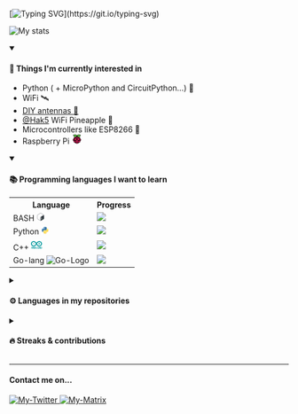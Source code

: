 [![Typing SVG](https://readme-typing-svg.herokuapp.com?font=Silkscreen&size=30&duration=3500&pause=1000&color=76C113&vCenter=true&width=435&lines=git+clone+%2FREADME.md;My+personal+README!)](https://git.io/typing-svg)

![My stats](https://github-readme-stats.vercel.app/api?username=90N45-d3v&show_icons=true&hide_border=true&bg_color=272E33&text_color=ffffff&icon_color=558911&title_color=76C113)

<details open>
<summary><h4> 🤔 Things I'm currently interested in</h4></summary>
<ul>
<li>Python ( + MicroPython and CircuitPython...) 🐍
<li>WiFi 🛰
<li><a href="https://www.makeuseof.com/10-diy-long-range-wi-fi-antennas-you-can-make-at-home/">DIY antennas 📡</a>
<li><a href="https://github.com/hak5">@Hak5</a> WiFi Pineapple 🍍
<li>Microcontrollers like ESP8266 👾
<li>Raspberry Pi <img src="https://raw.githubusercontent.com/devicons/devicon/1119b9f84c0290e0f0b38982099a2bd027a48bf1/icons/raspberrypi/raspberrypi-original.svg" alt="Berry" width="20" height="18">
</ul>
</details>

<details open>
<summary><h4> 📚 Programming languages I want to learn</h4></summary>
<table>
<tr>
<th>Language</th>
<th>Progress</th>
</tr>
<tr>
<td>BASH <img src="https://raw.githubusercontent.com/devicons/devicon/1119b9f84c0290e0f0b38982099a2bd027a48bf1/icons/bash/bash-original.svg" alt="Shell" width="15" height="15"></td>
<td><img src="https://progress-bar.dev/75"></td>
</tr>
<tr>
<td>Python <img src="https://raw.githubusercontent.com/devicons/devicon/1119b9f84c0290e0f0b38982099a2bd027a48bf1/icons/python/python-original.svg" alt="Python" width="15" height="15"></td>
<td><img src="https://progress-bar.dev/65"></td>
</tr>
<tr>
<td>C++ <img src="https://raw.githubusercontent.com/devicons/devicon/1119b9f84c0290e0f0b38982099a2bd027a48bf1/icons/arduino/arduino-original-wordmark.svg" alt="Arduino" width="20"></td>
<td><img src="https://progress-bar.dev/30"></td>
</tr>
<tr>
<td>Go-lang <img src="https://upload.wikimedia.org/wikipedia/commons/0/05/Go_Logo_Blue.svg" alt="Go-Logo" width="30"></td>
<td><img src="https://progress-bar.dev/0"></td>
</tr>
</table>
</details>

<details>
<summary><h4> ⚙️ Languages in my repositories</h4></summary>
<img src="https://github-readme-stats.vercel.app/api/top-langs/?username=90N45-d3v&layout=compact&hide_border=true&bg_color=272E33&text_color=ffffff&title_color=76C113">
</details>

<details>
<summary><h4> 🔥 Streaks & contributions</h4></summary>
<img src="http://github-readme-streak-stats.herokuapp.com?user=90N45-d3v&hide_border=true&background=272E33&stroke=558911&ring=558911&currStreakNum=76C113&currStreakLabel=76C113&sideNums=558911&fire=76C113&sideLabels=FFFFFF&dates=838383)](https://git.io/streak-stats">
</details>

---

#### Contact me on...
<a href="https://twitter.com/90N45">
<img src="https://img.shields.io/badge/Twitter-1DA1F2?style=for-the-badge&logo=twitter&logoColor=white" alt="My-Twitter">
</a>

<a href="https://matrix.to/#/@90n45:matrix.org">
<img src="https://img.shields.io/badge/matrix-000000?style=for-the-badge&logo=Matrix&logoColor=76C113" alt="My-Matrix">
</a>
